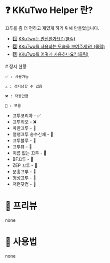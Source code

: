 # ❓ KKuTwo Helper 란?
끄투를 좀 더 편하고 재밌게 하기 위해 만들었습니다.

- 1️⃣ [KKuTwo는 안전한가요? (클릭)](#status)
- 2️⃣ [KKuTwo를 사용하는 모습을 보여주세요! (클릭)](#preview)
- 3️⃣ [KKuTwo를 어떻게 사용하나요? (클릭)](#how2use)

<a id="status"># 정지 현황</a>
```
✅ : 사용가능

⚠️ : 정지당할 수 있음

❌ : 작동안함

🤔 : 모름
```

- 끄투코리아 - ✅
- 끄투리오 - ❌
- 마한끄투 - 🤔
- 철팽끄투 송수신체 - 🤔
- 끄투블루 - 🤔
- 끄투뷰 - 🤔
- 이름 없는 끄투 - 🤔
- BF끄투 - 🤔
- ZEP 끄투 - 🤔
- 분홍끄투 - 🤔
- 행성끄투 - 🤔
- 저런닷컴 - 🤔

# <a id="preview">👀 프리뷰</a>
none

# <a id="how2use">📙 사용법</a>
none
